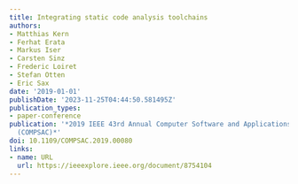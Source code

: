 ```yaml
---
title: Integrating static code analysis toolchains
authors:
- Matthias Kern
- Ferhat Erata
- Markus Iser
- Carsten Sinz
- Frederic Loiret
- Stefan Otten
- Eric Sax
date: '2019-01-01'
publishDate: '2023-11-25T04:44:50.581495Z'
publication_types:
- paper-conference
publication: '*2019 IEEE 43rd Annual Computer Software and Applications Conference
  (COMPSAC)*'
doi: 10.1109/COMPSAC.2019.00080
links:
- name: URL
  url: https://ieeexplore.ieee.org/document/8754104
---
```

